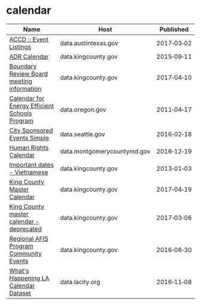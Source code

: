 # calendar

Name | Host | Published
---- | ---- | ---------
[ACCD :: Event Listings](../datasets/p9ma-z6y9.md) | data.austintexas.gov | 2017&#x2011;03&#x2011;02
[ADR Calendar](../datasets/u5eb-c9aj.md) | data.kingcounty.gov | 2015&#x2011;09&#x2011;11
[Boundary Review Board meeting information](../datasets/n3km-dyia.md) | data.kingcounty.gov | 2017&#x2011;04&#x2011;10
[Calendar for Energy Efficient Schools Program](../datasets/p2jz-uvs7.md) | data.oregon.gov | 2011&#x2011;04&#x2011;17
[City Sponsored Events Simple](../datasets/39xq-zv8h.md) | data.seattle.gov | 2016&#x2011;02&#x2011;18
[Human Rights Calendar](../datasets/7tbu-af89.md) | data.montgomerycountymd.gov | 2016&#x2011;12&#x2011;19
[Important dates - Vietnamese](../datasets/kkvw-hirn.md) | data.kingcounty.gov | 2013&#x2011;01&#x2011;03
[King County Master Calendar](../datasets/a5hq-yx6s.md) | data.kingcounty.gov | 2017&#x2011;04&#x2011;19
[King County master calendar - deprecated](../datasets/rnmi-uwsb.md) | data.kingcounty.gov | 2017&#x2011;03&#x2011;06
[Regional AFIS Program Community Events](../datasets/vcj4-3vp9.md) | data.kingcounty.gov | 2016&#x2011;08&#x2011;30
[What's Happening LA Calendar Dataset](../datasets/d3th-bqdk.md) | data.lacity.org | 2016&#x2011;11&#x2011;08

